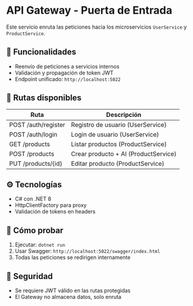 # API Gateway - Puerta de Entrada

Este servicio enruta las peticiones hacia los microservicios `UserService` y `ProductService`.

## 🧩 Funcionalidades

- Reenvío de peticiones a servicios internos
- Validación y propagación de token JWT
- Endpoint unificado: `http://localhost:5022`

## 🔁 Rutas disponibles

| Ruta               | Descripción                       |
|--------------------|-----------------------------------|
| POST /auth/register | Registro de usuario (UserService)|
| POST /auth/login    | Login de usuario (UserService)   |
| GET /products       | Listar productos (ProductService)|
| POST /products      | Crear producto + AI (ProductService)|
| PUT /products/{id}  | Editar producto (ProductService) |

## ⚙️ Tecnologías

- C# con .NET 8
- HttpClientFactory para proxy
- Validación de tokens en headers

## 🧪 Cómo probar

1. Ejecutar: `dotnet run`
2. Usar Swagger: `http://localhost:5022/swagger/index.html`
3. Todas las peticiones se redirigen internamente

## 🔐 Seguridad

- Se requiere JWT válido en las rutas protegidas
- El Gateway no almacena datos, solo enruta
